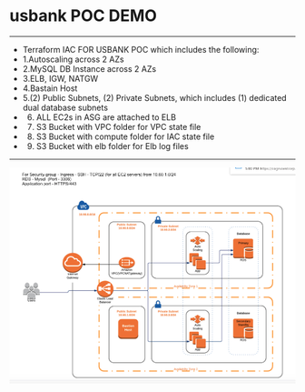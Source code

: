 # usbank POC DEMO

********************************************************************************************
- Terraform IAC FOR USBANK POC which includes the following:
- 1.Autoscaling across 2 AZs
- 2.MySQL DB Instance across 2 AZs
- 3.ELB, IGW, NATGW 
- 4.Bastain Host
- 5.(2) Public Subnets, (2) Private Subnets, which includes (1) dedicated dual database subnets
- 6. ALL EC2s in ASG are attached to ELB
- 7. S3 Bucket with VPC folder for VPC state file
- 8. S3 Bucket with compute folder for IAC state file
- 9. S3 Bucket with elb folder for Elb log files 
********************************************************************************************

<img src="Usbank_poc.jpeg">
